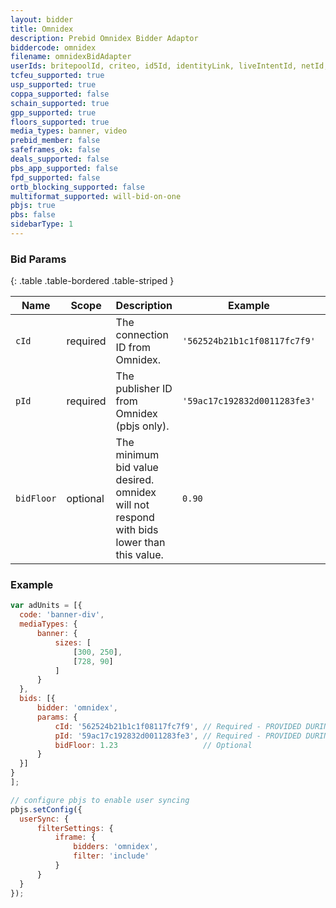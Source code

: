 ```yaml
---
layout: bidder
title: Omnidex
description: Prebid Omnidex Bidder Adaptor
biddercode: omnidex
filename: omnidexBidAdapter
userIds: britepoolId, criteo, id5Id, identityLink, liveIntentId, netId, parrableId, pubCommonId, unifiedId
tcfeu_supported: true
usp_supported: true
coppa_supported: false
schain_supported: true
gpp_supported: true
floors_supported: true
media_types: banner, video
prebid_member: false
safeframes_ok: false
deals_supported: false
pbs_app_supported: false
fpd_supported: false
ortb_blocking_supported: false
multiformat_supported: will-bid-on-one
pbjs: true
pbs: false
sidebarType: 1
---
```


### Bid Params

{: .table .table-bordered .table-striped }

| Name       | Scope    | Description                                                                              | Example                      | Type     |
|------------|----------|------------------------------------------------------------------------------------------|------------------------------|----------|
| `cId`      | required | The connection ID from Omnidex.                                                          | `'562524b21b1c1f08117fc7f9'` | `string` |
| `pId`      | required | The publisher ID from Omnidex (pbjs only).                                               | `'59ac17c192832d0011283fe3'` | `string` |
| `bidFloor` | optional | The minimum bid value desired. omnidex will not respond with bids lower than this value. | `0.90`                       | `float`  |

### Example

  ```javascript
var adUnits = [{
    code: 'banner-div',
    mediaTypes: {
        banner: {
            sizes: [
                [300, 250],
                [728, 90]
            ]
        }
    },
    bids: [{
        bidder: 'omnidex',
        params: {
            cId: '562524b21b1c1f08117fc7f9', // Required - PROVIDED DURING SETUP...
            pId: '59ac17c192832d0011283fe3', // Required - PROVIDED DURING SETUP...
            bidFloor: 1.23                   // Optional
        }
    }]
}
];

// configure pbjs to enable user syncing
pbjs.setConfig({
    userSync: {
        filterSettings: {
            iframe: {
                bidders: 'omnidex',
                filter: 'include'
            }
        }
    }
});
```
